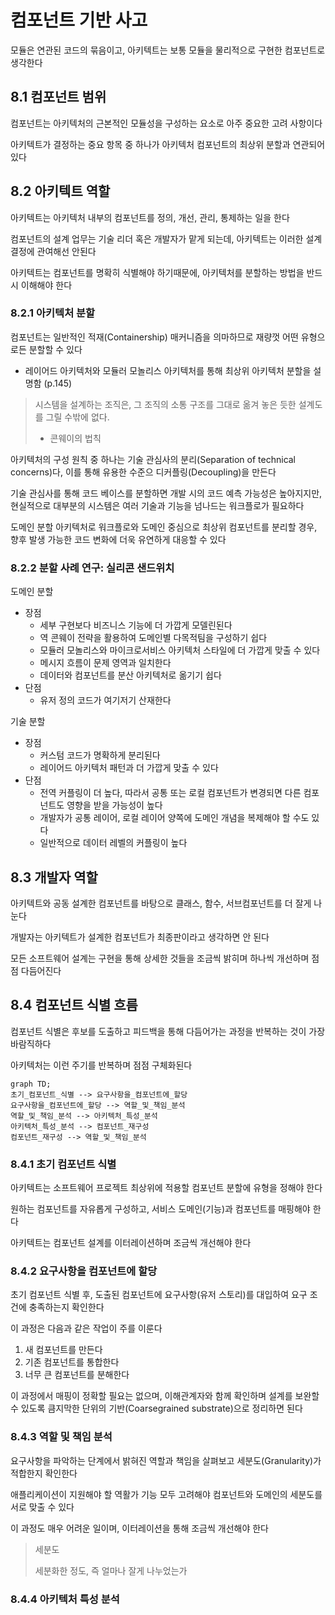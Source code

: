 # 컴포넌트 기반 사고

모듈은 연관된 코드의 묶음이고, 아키텍트는 보통 모듈을 물리적으로 구현한 컴포넌트로 생각한다

## 8.1 컴포넌트 범위

컴포넌트는 아키텍처의 근본적인 모듈성을 구성하는 요소로 아주 중요한 고려 사항이다

아키텍트가 결정하는 중요 항목 중 하나가 아키텍처 컴포넌트의 최상위 분할과 연관되어 있다

## 8.2 아키텍트 역할

아키텍트는 아키텍처 내부의 컴포넌트를 정의, 개선, 관리, 통제하는 일을 한다

컴포넌트의 설계 업무는 기술 리더 혹은 개발자가 맡게 되는데, 아키텍트는 이러한 설계 결정에 관여해선 안된다

아키텍트는 컴포넌트를 명확히 식별해야 하기때문에, 아키텍처를 분할하는 방법을 반드시 이해해야 한다

### 8.2.1 아키텍처 분할

컴포넌트는 일반적인 적재(Containership) 매커니즘을 의마하므로 재량껏 어떤 유형으로든 분할할 수 있다

- 레이어드 아키텍처와 모듈러 모놀리스 아키텍처를 통해 최상위 아키텍처 분할을 설명함 (p.145)

> 시스템을 설계하는 조직은, 그 조직의 소통 구조를 그대로 옮겨 놓은 듯한 설계도를 그릴 수밖에 없다.
>
> - 콘웨이의 법칙

아키텍처의 구성 원칙 중 하나는 기술 관심사의 분리(Separation of technical concerns)다, 이를 통해 유용한 수준으 디커플링(Decoupling)을 만든다

기술 관심사를 통해 코드 베이스를 분할하면 개발 시의 코드 예측 가능성은 높아지지만, 현실적으로 대부분의 시스템은 여러 기술과 기능을 넘나드는 워크플로가 필요하다

도메인 분할 아키텍처로 워크플로와 도메인 중심으로 최상위 컴포넌트를 분리할 경우, 향후 발생 가능한 코드 변화에 더욱 유연하게 대응할 수 있다

### 8.2.2 분할 사례 연구: 실리콘 샌드위치

도메인 분할

- 장점
  - 세부 구현보다 비즈니스 기능에 더 가깝게 모델린된다
  - 역 콘웨이 전략을 활용하여 도메인별 다목적팀을 구성하기 쉽다
  - 모듈러 모놀리스와 마이크로서비스 아키텍처 스타일에 더 가깝게 맞출 수 있다
  - 메시지 흐름이 문제 영역과 일치한다
  - 데이터와 컴포넌트를 분산 아키텍처로 옮기기 쉽다
- 단점
  - 유저 정의 코드가 여기저기 산재한다

기술 분할

- 장점
  - 커스텀 코드가 명확하게 분리된다
  - 레이어드 아키텍처 패턴과 더 가깝게 맞출 수 있다
- 단점
  - 전역 커플링이 더 높다, 따라서 공통 또는 로컬 컴포넌트가 변경되면 다른 컴포넌트도 영향을 받을 가능성이 높다
  - 개발자가 공통 레이어, 로컬 레이어 양쪽에 도메인 개념을 복제해야 할 수도 있다
  - 일반적으로 데이터 레벨의 커플링이 높다

## 8.3 개발자 역할

아키텍트와 공동 설계한 컴포넌트를 바탕으로 클래스, 함수, 서브컴포넌트를 더 잘게 나눈다

개발자는 아키텍트가 설계한 컴포넌트가 최종판이라고 생각하면 안 된다

모든 소프트웨어 설계는 구현을 통해 상세한 것들을 조금씩 밝히며 하나씩 개선하며 점점 다듬어진다

## 8.4 컴포넌트 식별 흐름

컴포넌트 식별은 후보를 도출하고 피드백을 통해 다듬어가는 과정을 반복하는 것이 가장 바람직하다

아키텍처는 이런 주기를 반복하며 점점 구체화된다

```mermaid
graph TD;
초기_컴포넌트_식별 --> 요구사항을_컴포넌트에_할당
요구사항을_컴포넌트에_할당 --> 역할_및_책임_분석
역할_및_책임_분석 --> 아키텍처_특성_분석
아키텍처_특성_분석 --> 컴포넌트_재구성
컴포넌트_재구성 --> 역할_및_책임_분석
```

### 8.4.1 초기 컴포넌트 식별

아키텍트는 소프트웨어 프로젝트 최상위에 적용할 컴포넌트 분할에 유형을 정해야 한다

원하는 컴포넌트를 자유롭게 구성하고, 서비스 도메인(기능)과 컴포넌트를 매핑해야 한다

아키텍트는 컴포넌트 설계를 이터레이션하며 조금씩 개선해야 한다

### 8.4.2 요구사항을 컴포넌트에 할당

초기 컴포넌트 식별 후, 도출된 컴포넌트에 요구사항(유저 스토리)를 대입하여 요구 조건에 충족하는지 확인한다

이 과정은 다음과 같은 작업이 주를 이룬다

1. 새 컴포넌트를 만든다
2. 기존 컴포넌트를 통합한다
3. 너무 큰 컴포넌트를 분해한다

이 과정에서 매핑이 정확할 필요는 없으며, 이해관계자와 함께 확인하며 설계를 보완할 수 있도록 큼지막한 단위의 기반(Coarsegrained substrate)으로 정리하면 된다

### 8.4.3 역할 및 책임 분석

요구사항을 파악하는 단계에서 밝혀진 역할과 책임을 살펴보고 세분도(Granularity)가 적합한지 확인한다

애플리케이션이 지원해야 할 역활가 기능 모두 고려해야 컴포넌트와 도메인의 세분도를 서로 맞출 수 있다

이 과정도 매우 어려운 일이며, 이터레이션을 통해 조금씩 개선해야 한다

> 세분도
>
> 세분화한 정도, 즉 얼마나 잘게 나누었는가

### 8.4.4 아키텍처 특성 분석
